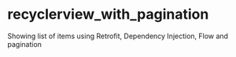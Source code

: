 # recyclerview_with_pagination
Showing list of items using Retrofit, Dependency Injection, Flow and pagination
